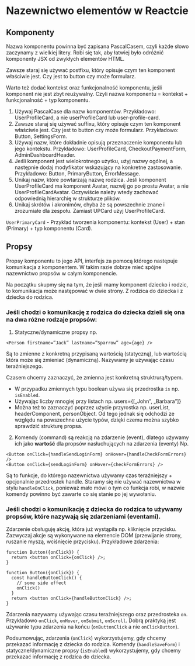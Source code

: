 # Nazewnictwo elementów w Reactcie

## Komponenty

Nazwa komponentu powinna być zapisana PascalCasem, czyli każde słowo zaczynamy z wielkiej litery. Robi się tak, aby łatwiej było odróżnić komponenty JSX od zwykłych elementów HTML.

Zawsze staraj się używać postfixu, który opisuje czym ten komponent właściwie jest. Czy jest to button czy może formularz.

Warto też dodać kontekst oraz funkcjonalność komponentu, jeśli komponent nie jest zbyt reużywalny. 
Czyli nazwa komponentu = kontekst + funkcjonalność + typ komponentu.

1. Używaj PascalCase dla nazw komponentów. Przykładowo: UserProfileCard, a nie userProfileCard lub user-profile-card.
2. Zawsze staraj się używać suffixu, który opisuje czym ten komponent właściwie jest. Czy jest to button czy może formularz. Przykładowo: Button, SettingsForm.
3. Używaj nazw, które dokładnie opisują przeznaczenie komponentu lub jego kontekstu. Przykładowo: UserProfileCard, CheckoutPaymentForm, AdminDashboardHeader.
4. Jeśli komponent jest wielokrotnego użytku, użyj nazwy ogólnej, a następnie dodaj modyfikator wskazujący na konkretne zastosowanie. Przykładowo: Button, PrimaryButton, ErrorMessage.
5. Unikaj nazw, które powtarzają nazwę rodzica. Jeśli komponent UserProfileCard ma komponent Avatar, nazwij go po prostu Avatar, a nie UserProfileCardAvatar. Oczywiście należy wtedy zachować odpowiednią hierarchię w strukturze plików.
6. Unikaj skrótów i akronimów, chyba że są powszechnie znane i zrozumiałe dla zespołu. Zamiast UPCard użyj UserProfileCard.

`UserPrimaryCard` - Przykład tworzenia komponentu: kontekst (User) + stan (Primary) + typ komponentu (Card).


## Propsy

Propsy komponentu to jego API, interfejs za pomocą którego następuje komunikacja z komponentem. W takim razie dobrze mieć spójne nazewnictwo propsów w całym komponencie.

Na początku skupmy się na tym, że jeśli mamy komponent dziecko i rodzic, to komunikacja może następować w dwie strony. Z rodzica do dziecka i z dziecka do rodzica.

### Jeśli chodzi o komunikację z rodzica do dziecka dzieli się ona na dwa różne rodzaje propsów:

1. Statyczne/dynamiczne propsy np. 
```tsx
<Person firstname=”Jack” lastname=”Sparrow” age={age} />   
```

Są to zmienne z konkretną przypisaną wartością (statyczną), lub wartością która może się zmieniać (dynamiczną).
Nazywamy je używając czasu teraźniejszego.

Czasem chcemy zaznaczyć, że zmienna jest konkretną struktrurą/typem.
- W przypadku zmiennych typu boolean używa się przedrostka `is` np. `isEnabled`.
- Używając liczby mnogiej przy listach np. users={[„John”, „Barbara”]}
- Można też to zaznaczyć poprzez użycie przyrostka np. userList, headerComponent, personObject. Od tego jednak się odchodzi ze względu na powszechne użycie typów, dzięki czemu można szybko sprawdzić strukturę propsa.

2. Komendy (command) są reakcją na zdarzenie (event), dlatego używamy ich jako **wartość** dla propsów nasłuchujących na zdarzenia (eventy) Np.
```tsx
<Button onClick={handleSendLoginForm} onHover={handleCheckFormErrors} />
<Button onClick={sendLoginForm} onHover={checkFormErrors} />
```

Są to funkcje, do którego nazewnictwa używamy czas teraźniejszy + opcjonalnie przedrostek handle. Staramy się nie używać nazewnictwa w stylu `handleOnClick`, ponieważ mało mówi o tym co funkcja robi, w nazwie komendy powinno być zawarte co się stanie po jej wywołaniu.


### Jeśli chodzi o komunikację z dziecka do rodzica to używamy propsów, które nazywają się zdarzeniami (eventami).

Zdarzenie obsługuję akcję, która już wystąpiła np. kliknięcie przycisku. Zazwyczaj akcje są wykonywane na elemencie DOM (przewijanie strony, ruszanie myszą, wciśnięcie przycisku). Przykładowe zdarzenia:

```tsx
function Button({onClick}) {
  return <button onClick={onClick} />;
}

function Button({onClick}) {
  const handleButtonClick() {
    // some side effect
    onClick()
  }
  return <button onClick={handleButtonClick} />;
}
```

Zdarzenia nazywamy używając czasu teraźniejszego oraz przedrosteka `on`. Przykładowo `onClick`, `onHover`, `onSubmit`, `onScroll`. Dobrą praktyką jest używanie typu zdarzenia na końcu (`onButtonClick` a nie `onClickButton`). 

Podsumowując, zdarzenia (`onClick`) wykorzystujemy, gdy chcemy przekazać informację z dziecka do rodzica. Komendy (`handleSaveForm`) i statyczne/dynamiczne propsy (`isEnabled`) wykorzystujemy, gdy chcemy przekazać informację z rodzica do dziecka.

